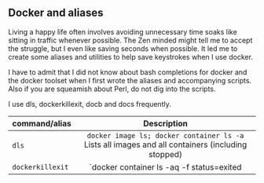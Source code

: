Docker and aliases
------------------

Living a happy life often involves avoiding unnecessary time soaks like sitting in traffic whenever possible. The Zen minded might tell me to accept the struggle, but I even like saving seconds when possible. It led me to create some aliases and utilities to help save keystrokes when I use docker.

I have to admit that I did not know about bash completions for docker and the docker toolset when I first wrote the aliases and accompanying scripts. Also if you are squeamish about Perl, do not dig into the scripts.

I use dls, dockerkillexit, docb and docs frequently.

| command/alias   | Description           |
|-----------------|:---------------------:|
| `dls` |  `docker image ls; docker container ls -a` Lists all images and all containers (including stopped)|
| `dockerkillexit` |  `docker container ls -aq -f status=exited | xargs docker rm` Kills (stops and removes) all exited containers|



